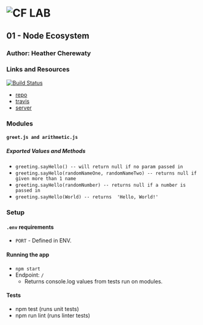 ![CF](http://i.imgur.com/7v5ASc8.png) LAB
=================================================

## 01 - Node Ecosystem

### Author: Heather Cherewaty

### Links and Resources
[![Build Status](https://www.travis-ci.com/hcherewaty/01-node-ecosystem.svg?branch=master)](https://www.travis-ci.com/hcherewaty/01-node-ecosystem)

* [repo](https://github.com/hcherewaty/01-node-ecosystem)
* [travis](https://www.travis-ci.com/hcherewaty/01-node-ecosystem)
* [server](https://hc-node-ecosystem-01.herokuapp.com/)

### Modules
#### `greet.js and arithmetic.js`
##### Exported Values and Methods
* `greeting.sayHello() -- will return null if no param passed in`
* `greeting.sayHello(randomNameOne, randomNameTwo) -- returns null if given more than 1 name`
* `greeting.sayHello(randomNumber) -- returns null if a number is passed in`
* `greeting.sayHello(World) -- returns  'Hello, World!'`

### Setup
#### `.env` requirements
* `PORT` - Defined in ENV.

#### Running the app
* `npm start`
* Endpoint: `/`
  * Returns console.log values from tests run on modules.

#### Tests
* npm test (runs unit tests)
* npm run lint (runs linter tests)
